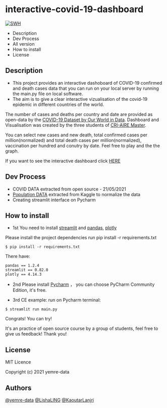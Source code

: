 
# interactive-covid-19-dashboard

[![SWH](https://archive.softwareheritage.org/badge/swh:1:dir:5eeb2ea8f7735553d877a76415236120572ba9d7/)](https://archive.softwareheritage.org/swh:1:dir:5eeb2ea8f7735553d877a76415236120572ba9d7;origin=https://github.com/yemre-data/interactive-covid-19-dashboard;visit=swh:1:snp:4b2b78cbd332b2adb1789e1641b838fb116990a9;anchor=swh:1:rev:809801eb783cd152bfe5f39cbc93f2cc3785ffb7)

- Description
- Dev Process
- All version
- How to install
- License

## Description
- This project provides an interactive dashoboard of COVID-19  confirmed and death cases data that you can run on your local server by running the main.py file on local software. 
- The aim is to give a clear interactive vizualisation of the covid-19 epidemic in different countries of the world. 

The number of cases and deaths per country and date are provided as open-data by the [COVID-19 Dataset by Our World in Data](https://github.com/owid/covid-19-data). 
Dashboard and Visualisation was created by the three students of [CRI-AIRE Master](https://master.cri-paris.org/en).

You can select new cases and new death, total confirmed cases per million(normalized) and total death cases per million(normalized), vaccination per hundred and conutry by date. Feel free to play and the the graph.

If you want to see the interactive dashboard click [HERE](https://share.streamlit.io/kaoutarlanjri/interactive-covid-19-dashboard/main/main.py) 

## Dev Process
- COVID DATA extracted from open source - 21/05/2021
- [Population DATA](https://www.kaggle.com/tanuprabhu/population-by-country-2020) extracted from Kaggle to normalize the data
- Creating streamlit interface on Pycharm

## How to install
- 1st You need to install [streamlit](https://streamlit.io/) and [pandas](https://pandas.pydata.org/), [plotly](https://plotly.com/)

Please install the project dependencies run pip install -r requirements.txt

```
$ pip install -r requirements.txt
```
There have: 
```
pandas == 1.2.4
streamlit == 0.82.0
plotly == 4.14.3
```

- 2nd Please install [Pycharm](https://www.jetbrains.com/fr-fr/pycharm/) ， you can choose PyCharm Community Edition, it's free.

- 3rd CE example:
run on Pycharm terminal:

```
$ streamlit run main.py
```

Congrats! You can try!

It's an practice of open source course by a group of students, feel free to give us feedback! Thank you!

## License

MIT Licence 

Copyright (c) 2021 yemre-data

## Authors

[@yemre-data](https://github.com/yemre-data) 
[@LishaLING](https://github.com/LishaLing)
[@KaoutarLanjri](https://github.com/KaoutarLanjri)

